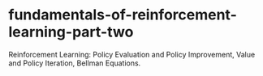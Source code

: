 # fundamentals-of-reinforcement-learning-part-two
Reinforcement Learning:  Policy Evaluation and Policy Improvement, Value and Policy Iteration, Bellman Equations.
